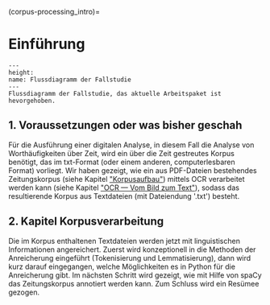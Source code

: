 (corpus-processing_intro)=
# Einführung

```{figure} ../book_images/flow-chart_corpus-processing.jpeg
---
height:
name: Flussdiagramm der Fallstudie
---
Flussdiagramm der Fallstudie, das aktuelle Arbeitspaket ist hevorgehoben.
```

## 1. Voraussetzungen oder was bisher geschah
Für die Ausführung einer digitalen Analyse, in diesem Fall die Analyse von Worthäufigkeiten über Zeit, wird ein über die Zeit gestreutes Korpus benötigt, das im txt-Format (oder einem anderen, computerlesbaren Format) vorliegt. Wir haben gezeigt, wie ein aus PDF-Dateien bestehendes Zeitungskorpus (siehe Kapitel ["Korpusaufbau"](corpus-collection_intro)) mittels OCR verarbeitet werden kann (siehe Kapitel ["OCR — Vom Bild zum Text"](ocr_intro)), sodass das resultierende Korpus aus Textdateien (mit Dateiendung '.txt') besteht.

## 2. Kapitel Korpusverarbeitung
Die im Korpus enthaltenen Textdateien werden jetzt mit linguistischen Informationen angereichert. Zuerst wird konzeptionell in die Methoden der Anreicherung eingeführt (Tokenisierung und Lemmatisierung), dann wird kurz darauf eingegangen, welche Möglichkeiten es in Python für die Anreicherung gibt. Im nächsten Schritt wird gezeigt, wie mit Hilfe von spaCy das Zeitungskorpus annotiert werden kann. Zum Schluss wird ein Resümee gezogen.
